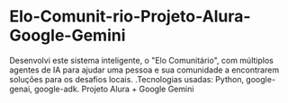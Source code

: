 # Elo-Comunit-rio-Projeto-Alura-Google-Gemini
Desenvolvi este sistema inteligente, o "Elo Comunitário", com múltiplos agentes de IA para ajudar uma pessoa e sua comunidade a encontrarem soluções para os desafios locais. .Tecnologias usadas: Python, google-genai, google-adk. Projeto Alura + Google Gemini
